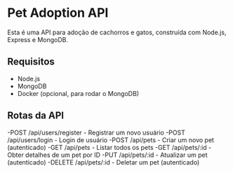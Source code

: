 # Pet Adoption API

Esta é uma API para adoção de cachorros e gatos, construída com Node.js, Express e MongoDB.

## Requisitos

- Node.js
- MongoDB
- Docker (opcional, para rodar o MongoDB)

## Rotas da API

-POST /api/users/register - Registrar um novo usuário
-POST /api/users/login - Login de usuário
-POST /api/pets - Criar um novo pet (autenticado)
-GET /api/pets - Listar todos os pets
-GET /api/pets/:id - Obter detalhes de um pet por ID
-PUT /api/pets/:id - Atualizar um pet (autenticado)
-DELETE /api/pets/:id - Deletar um pet (autenticado)
